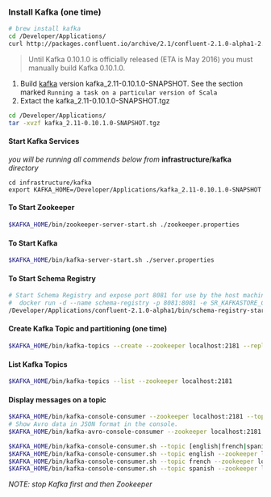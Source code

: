 ### Install Kafka (one time)

```bash
# brew install kafka
cd /Developer/Applications/
curl http://packages.confluent.io/archive/2.1/confluent-2.1.0-alpha1-2.11.7.tar.gz | tar xz
```

> Until Kafka 0.10.1.0 is officially released (ETA is May 2016) you must manually build Kafka 0.10.1.0.

1. Build [kafka](https://github.com/apache/kafka) version kafka_2.11-0.10.1.0-SNAPSHOT. See the section marked `Running a task on a particular version of Scala`
2. Extact the kafka_2.11-0.10.1.0-SNAPSHOT.tgz
```bash
cd /Developer/Applications/
tar -xvzf kafka_2.11-0.10.1.0-SNAPSHOT.tgz
```

#### Start Kafka Services

*you will be running all commends below from* **infrastructure/kafka** *directory*

```
cd infrastructure/kafka
export KAFKA_HOME=/Developer/Applications/kafka_2.11-0.10.1.0-SNAPSHOT
```

#### To Start Zookeeper
```bash
$KAFKA_HOME/bin/zookeeper-server-start.sh ./zookeeper.properties
```

#### To Start Kafka
```bash
$KAFKA_HOME/bin/kafka-server-start.sh ./server.properties
```

#### To Start Schema Registry
```bash
# Start Schema Registry and expose port 8081 for use by the host machine
#  docker run -d --name schema-registry -p 8081:8081 -e SR_KAFKASTORE_CONNECTION_URL=sumo-host:2181 confluent/schema-registry
/Developer/Applications/confluent-2.1.0-alpha1/bin/schema-registry-start ./schema-registry.properties
```

#### Create Kafka Topic and partitioning (one time)
```bash
$KAFKA_HOME/bin/kafka-topics --create --zookeeper localhost:2181 --replication-factor 1 --partitions 1 --topic twitter
```

#### List Kafka Topics
```bash
$KAFKA_HOME/bin/kafka-topics --list --zookeeper localhost:2181
```

#### Display messages on a topic
```bash
$KAFKA_HOME/bin/kafka-console-consumer --zookeeper localhost:2181 --topic twitter --from-beginning --property print.key=true
# Show Avro data in JSON format in the console.
$KAFKA_HOME/bin/kafka-avro-console-consumer --zookeeper localhost:2181 --topic twitter --property print.key=true --property schema.registry.url=http://localhost:8081

$KAFKA_HOME/bin/kafka-console-consumer.sh --topic [english|french|spanish] --zookeeper localhost:2181
$KAFKA_HOME/bin/kafka-console-consumer.sh --topic english --zookeeper localhost:2181
$KAFKA_HOME/bin/kafka-console-consumer.sh --topic french --zookeeper localhost:2181
$KAFKA_HOME/bin/kafka-console-consumer.sh --topic spanish --zookeeper localhost:2181
```


*NOTE: stop Kafka first and then Zookeeper*
